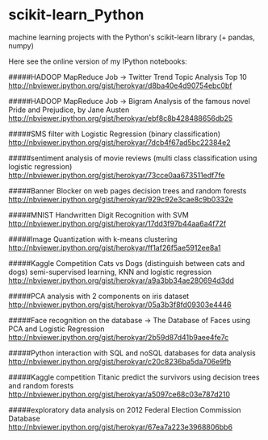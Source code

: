 # scikit-learn_Python
machine learning projects with the Python's scikit-learn library (+ pandas, numpy)

Here see the online version of my IPython notebooks:

#####HADOOP MapReduce Job ->  Twitter Trend Topic Analysis Top 10
http://nbviewer.ipython.org/gist/herokyar/d8ba40e4d90754ebc0bf

#####HADOOP MapReduce Job -> Bigram Analysis of the famous novel Pride and Prejudice, by Jane Austen
http://nbviewer.ipython.org/gist/herokyar/ebf8c8b428488656db25

#####SMS filter  with Logistic Regression (binary classification)
http://nbviewer.ipython.org/gist/herokyar/7dcb4f67ad5bc22384e2

#####sentiment analysis of movie reviews
(multi class classification using logistic regression)
http://nbviewer.ipython.org/gist/herokyar/73cce0aa673511edf7fe

#####Banner Blocker on web pages decision trees and random forests
http://nbviewer.ipython.org/gist/herokyar/929c92e3cae8c9b0332e

#####MNIST Handwritten Digit Recognition with SVM
http://nbviewer.ipython.org/gist/herokyar/17dd3f97b44aa6a4f72f

#####Image Quantization with k-means clustering 
http://nbviewer.ipython.org/gist/herokyar/ff1af26f5ae5912ee8a1

#####Kaggle Competition Cats vs Dogs (distinguish between cats and dogs)
semi-supervised learning, KNN and logistic regression
http://nbviewer.ipython.org/gist/herokyar/a9a3bb34ae280694d3dd

#####PCA analysis with 2 components on iris dataset
http://nbviewer.ipython.org/gist/herokyar/05a3b3f8fd09303e4446

#####Face recognition on the database -> The Database of Faces using PCA and Logistic Regression
http://nbviewer.ipython.org/gist/herokyar/2b59d87d41b9aee4fe7c

#####Python interaction with SQL and noSQL  databases for data analysis
http://nbviewer.ipython.org/gist/herokyar/c20c8236ba5da706e9fb

#####Kaggle competition Titanic predict the survivors using decision trees and random forests
http://nbviewer.ipython.org/gist/herokyar/a5097ce68c03e787d210

#####exploratory data analysis on 2012 Federal Election Commission Database
http://nbviewer.ipython.org/gist/herokyar/67ea7a223e3968806bb6


